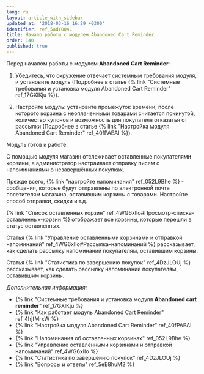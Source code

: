```yaml
---
lang: ru
layout: article_with_sidebar
updated_at: '2018-03-16 16:29 +0300'
identifier: ref_5adYOQ4L
title: Начало работы с модулем Abandoned Cart Reminder
order: 140
published: true
---
```

Перед началом работы с модулем **Abandoned Cart Reminder**:

1.  Убедитесь, что окружение отвечает системным требования модуля, и установите модуль (Подробнее в статье {% link "Системные требования и установка модуля Abandoned Cart Reminder" ref_17GXlKju %}).

2.  Настройте модуль: установите промежуток времени, после которого корзина с неоплаченными товарами считается покинутой, количество купонов и возможность для покупателя отказатья от рассылки (Подробнее в статье {% link "Настройка модуля  Abandoned Cart Reminder" ref_40fPAEAI %}).

Модуль готов к работе.

С помощью модуля магазин отслеживает оставленные покупателями корзины, а администратор настраивает отправку писем с напоминаниями о незавершённых покупках.

Прежде всего, {% link "настройте напоминания" ref_052L9Bhe %} - сообщения, которые будут отправлены по электронной почте посетителям магазина, оставившим корзины с товарами. Настройте способ отправки, скидки и т.д. 

{% link "Список оставленных корзин" ref_4WG6xIIo#Просмотр-списка-оставленных-корзин %} отображает все корзины, которые перешли в статус оставленных. 

Статья {% link "Управление оставленными корзинами и отправкой напоминаний" ref_4WG6xIIo#Рассылка-напоминаний %} рассказывает, как сделать рассылку напоминаний покупателям, оставившим корзины. 

Статья {% link "Статистика по завершению покупок" ref_4DzJLOUj %} рассказывает, как сделать рассылку напоминаний покупателям, оставившим корзины.

_Дополнительная информация:_
*   {% link "Системные требования и установка модуля **Abandoned cart reminder**" ref_17GXlKju %}
*   {% link "Как работает модуль Abandoned Cart Reminder" ref_4hjfMrxW %}
*   {% link "Настройка модуля  Abandoned Cart Reminder" ref_40fPAEAI %}
*   {% link "Напоминания об оставленных корзинах" ref_052L9Bhe %}
*   {% link "Управление оставленными корзинами и отправкой напоминаний" ref_4WG6xIIo %}
*   {% link "Статистика по завершению покупок" ref_4DzJLOUj %}
*   {% link "Вопросы и ответы" ref_5eE8huM2 %}